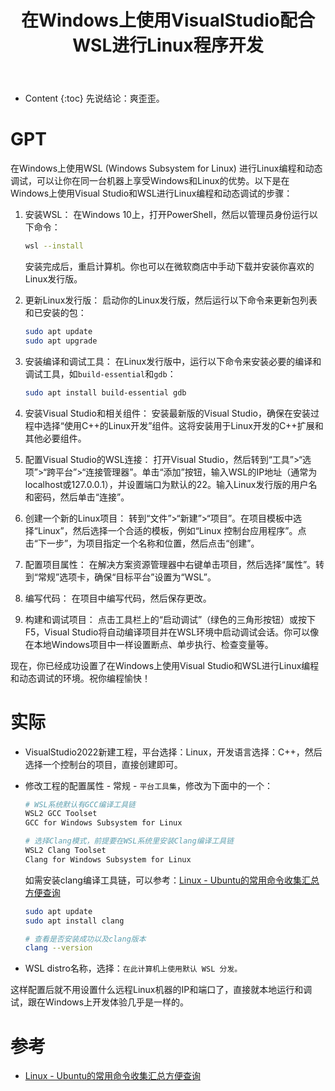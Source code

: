 ﻿---
layout:		post
category:	"program"
title:		"在Windows上使用VisualStudio配合WSL进行Linux程序开发"

tags:		[c++]
---
- Content
{:toc}
先说结论：爽歪歪。



# GPT

在Windows上使用WSL (Windows Subsystem for Linux) 进行Linux编程和动态调试，可以让你在同一台机器上享受Windows和Linux的优势。以下是在Windows上使用Visual Studio和WSL进行Linux编程和动态调试的步骤：

1. 安装WSL： 在Windows 10上，打开PowerShell，然后以管理员身份运行以下命令：

   ```bash
   wsl --install
   ```

   安装完成后，重启计算机。你也可以在微软商店中手动下载并安装你喜欢的Linux发行版。

2. 更新Linux发行版： 启动你的Linux发行版，然后运行以下命令来更新包列表和已安装的包：

   ```bash
   sudo apt update
   sudo apt upgrade
   ```

3. 安装编译和调试工具： 在Linux发行版中，运行以下命令来安装必要的编译和调试工具，如`build-essential`和`gdb`：

   ```bash
   sudo apt install build-essential gdb
   ```

4. 安装Visual Studio和相关组件： 安装最新版的Visual Studio，确保在安装过程中选择“使用C++的Linux开发”组件。这将安装用于Linux开发的C++扩展和其他必要组件。

5. 配置Visual Studio的WSL连接： 打开Visual Studio，然后转到“工具”>“选项”>“跨平台”>“连接管理器”。单击“添加”按钮，输入WSL的IP地址（通常为localhost或127.0.0.1），并设置端口为默认的22。输入Linux发行版的用户名和密码，然后单击“连接”。

6. 创建一个新的Linux项目： 转到“文件”>“新建”>“项目”。在项目模板中选择“Linux”，然后选择一个合适的模板，例如“Linux 控制台应用程序”。点击“下一步”，为项目指定一个名称和位置，然后点击“创建”。

7. 配置项目属性： 在解决方案资源管理器中右键单击项目，然后选择“属性”。转到“常规”选项卡，确保“目标平台”设置为“WSL”。

8. 编写代码： 在项目中编写代码，然后保存更改。

9. 构建和调试项目： 点击工具栏上的“启动调试”（绿色的三角形按钮）或按下F5，Visual Studio将自动编译项目并在WSL环境中启动调试会话。你可以像在本地Windows项目中一样设置断点、单步执行、检查变量等。

现在，你已经成功设置了在Windows上使用Visual Studio和WSL进行Linux编程和动态调试的环境。祝你编程愉快！



# 实际

- VisualStudio2022新建工程，平台选择：Linux，开发语言选择：C++，然后选择一个控制台的项目，直接创建即可。

- 修改工程的配置属性 - 常规 - `平台工具集`，修改为下面中的一个：

  ```bash
  # WSL系统默认有GCC编译工具链
  WSL2 GCC Toolset
  GCC for Windows Subsystem for Linux
  
  # 选择Clang模式，前提要在WSL系统里安装Clang编译工具链
  WSL2 Clang Toolset
  Clang for Windows Subsystem for Linux
  ```

  如需安装clang编译工具链，可以参考：[Linux - Ubuntu的常用命令收集汇总方便查询](https://zhupite.com/soft/linux-ubuntu.html)

  ```bash
  sudo apt update
  sudo apt install clang
  
  # 查看是否安装成功以及clang版本
  clang --version
  ```

  

- WSL distro名称，选择：`在此计算机上使用默认 WSL 分发。`



这样配置后就不用设置什么远程Linux机器的IP和端口了，直接就本地运行和调试，跟在Windows上开发体验几乎是一样的。



# 参考

- [Linux - Ubuntu的常用命令收集汇总方便查询](https://zhupite.com/soft/linux-ubuntu.html)

  